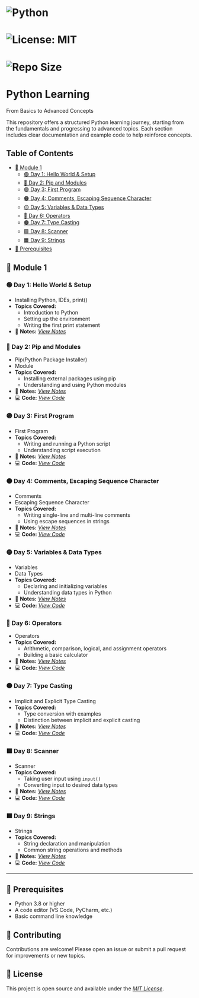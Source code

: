 # ![Python](https://img.shields.io/badge/Python-3.8%2B-blue.svg)
# ![License: MIT](https://img.shields.io/badge/License-MIT-yellow.svg)
# ![Repo Size](https://img.shields.io/github/repo-size/vinayakmishra4/PYTHON-FROM-BASIC-TO-ADVANCE)

# Python Learning
From Basics to Advanced Concepts

This repository offers a structured Python learning journey, starting from the fundamentals and progressing to advanced topics. Each section includes clear documentation and example code to help reinforce concepts.


## Table of Contents
- [📘 Module 1](#-module-1)
  - [🟢 Day 1: Hello World & Setup](#-day-1-hello-world--setup)
  - [🔵 Day 2: Pip and Modules](#-day-2-pip-and-modules)
  - [🟣 Day 3: First Program](#-day-3-first-program)
  - [🟠 Day 4: Comments, Escaping Sequence Character](#-day-4-comments-escaping-sequence-character)
  - [🟡 Day 5: Variables & Data Types](#-day-5-variables--data-types)
  - [🔴 Day 6: Operators](#-day-6-operators)
  - [🟤 Day 7: Type Casting](#-day-7-type-casting)
  - [🟩 Day 8: Scanner](#-day-8-scanner)
  - [🟧 Day 9: Strings](#-day-9-strings)
- [🔧 Prerequisites](#-prerequisites)

## 📘 Module 1

### 🟢 Day 1: Hello World & Setup
  - Installing Python, IDEs, print()
  - **Topics Covered:**
    - Introduction to Python
    - Setting up the environment
    - Writing the first print statement
  - 📄 **Notes:** [*View Notes*](https://github.com/vinayakmishra4/PYTHON-FROM-BASIC-TO-ADVANCE/blob/main/DAY-1-Hello_World-Setup/DAY-1.TXT)
  
### 🔵 Day 2: Pip and Modules
  - Pip(Python Package Installer)
  - Module
  - **Topics Covered:**
    - Installing external packages using pip
    - Understanding and using Python modules
  - 📄 **Notes:** [*View Notes*](https://github.com/vinayakmishra4/PYTHON-FROM-BASIC-TO-ADVANCE/blob/main/DAY-2-Pip-Modules/DAY-2.txt)
  - 💻 **Code:** [*View Code*](https://github.com/vinayakmishra4/PYTHON-FROM-BASIC-TO-ADVANCE/blob/main/DAY-2-Pip-Modules/Pimod.py)
  
### 🟣 Day 3: First Program
  - First Program
  - **Topics Covered:**
    - Writing and running a Python script
    - Understanding script execution
  - 📄 **Notes:** [*View Notes*](https://github.com/vinayakmishra4/PYTHON-FROM-BASIC-TO-ADVANCE/blob/main/DAY-3-Frist_Program/DAY-3.txt)
  - 💻 **Code:** [*View Code*](https://github.com/vinayakmishra4/PYTHON-FROM-BASIC-TO-ADVANCE/blob/main/DAY-3-Frist_Program/FristProgram.py)

### 🟠 Day 4: Comments, Escaping Sequence Character
  - Comments
  - Escaping Sequence Character
  - **Topics Covered:**
    - Writing single-line and multi-line comments
    - Using escape sequences in strings
  - 📄 **Notes:** [*View Notes*](https://github.com/vinayakmishra4/PYTHON-FROM-BASIC-TO-ADVANCE/blob/main/DAY-4-Comments-Escaping-Sequnece-Character/DAY-4.txt)
  - 💻 **Code:** [*View Code*](https://github.com/vinayakmishra4/PYTHON-FROM-BASIC-TO-ADVANCE/blob/main/DAY-4-Comments-Escaping-Sequnece-Character/CoEsSe.py)
  
### 🟡 Day 5: Variables & Data Types
  - Variables
  - Data Types
  - **Topics Covered:**
    - Declaring and initializing variables
    - Understanding data types in Python
  - 📄 **Notes:** [*View Notes*](https://github.com/vinayakmishra4/PYTHON-FROM-BASIC-TO-ADVANCE/blob/main/DAY-5-Variables-Data-Types/DAY-5.txt)
  - 💻 **Code:** [*View Code*](https://github.com/vinayakmishra4/PYTHON-FROM-BASIC-TO-ADVANCE/blob/main/DAY-5-Variables-Data-Types/VarDa.py)
 
### 🔴 Day 6: Operators
  - Operators
  - **Topics Covered:**
    - Arithmetic, comparison, logical, and assignment operators
    - Building a basic calculator
  - 📄 **Notes:** [*View Notes*](https://github.com/vinayakmishra4/PYTHON-FROM-BASIC-TO-ADVANCE/blob/main/DAY-6-EX-1/DAY-6.txt)
  - 💻 **Code:** [*View Code*](https://github.com/vinayakmishra4/PYTHON-FROM-BASIC-TO-ADVANCE/blob/main/DAY-6-EX-1/calc.py)

### 🟤 Day 7: Type Casting
  - Implicit and Explicit Type Casting
  - **Topics Covered:**
    - Type conversion with examples
    - Distinction between implicit and explicit casting
  - 📄 **Notes:** [*View Notes*](https://github.com/vinayakmishra4/PYTHON-FROM-BASIC-TO-ADVANCE/blob/main/DAY-7-Type-Casting/DAY-7.txt)
  - 💻 **Code:** [*View Code*](https://github.com/vinayakmishra4/PYTHON-FROM-BASIC-TO-ADVANCE/blob/main/DAY-7-Type-Casting/typecasting.py)

### 🟩 Day 8: Scanner
  - Scanner
  - **Topics Covered:**
    - Taking user input using `input()`
    - Converting input to desired data types
  - 📄 **Notes:** [*View Notes*](https://github.com/vinayakmishra4/PYTHON-FROM-BASIC-TO-ADVANCE/blob/main/DAY-8-Input/DAY-8.txt)
  - 💻 **Code:** [*View Code*](https://github.com/vinayakmishra4/PYTHON-FROM-BASIC-TO-ADVANCE/blob/main/DAY-8-Input/Input.py)

### 🟧 Day 9: Strings
  - Strings
  - **Topics Covered:**
    - String declaration and manipulation
    - Common string operations and methods
  - 📄 **Notes:** [*View Notes*](https://github.com/vinayakmishra4/PYTHON-FROM-BASIC-TO-ADVANCE/blob/main/DAY-9-Strings/DAY-9.txt)
  - 💻 **Code:** [*View Code*](https://github.com/vinayakmishra4/PYTHON-FROM-BASIC-TO-ADVANCE/blob/main/DAY-9-Strings/Str.py)

---

## 🔧 Prerequisites
- Python 3.8 or higher
- A code editor (VS Code, PyCharm, etc.)
- Basic command line knowledge

## 🤝 Contributing
Contributions are welcome! Please open an issue or submit a pull request for improvements or new topics.

## 📄 License
This project is open source and available under the [*MIT License*](LICENSE).
